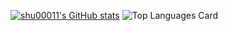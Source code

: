 [![shu00011's GitHub stats](https://github-readme-stats.vercel.app/api?username=shu00011&show_icons=true)](https://github.com/shu00011/github-readme-stats)
![Top Languages Card](https://github-readme-stats.vercel.app/api/top-langs/?username=shu00011)
